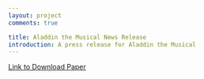 ```yaml
---
layout: project
comments: true

title: Aladdin the Musical News Release
introduction: A press release for Aladdin the Musical
---
```

    
<div class="embed-responsive embed-responsive-4by3">
    <object data="/data/projects/news_release.pdf" type="application/pdf"
            width="100%" height="580px" align="center"> 
    </object>
</div>

<a href="/data/projects/news_release.pdf"> Link to Download Paper </a>